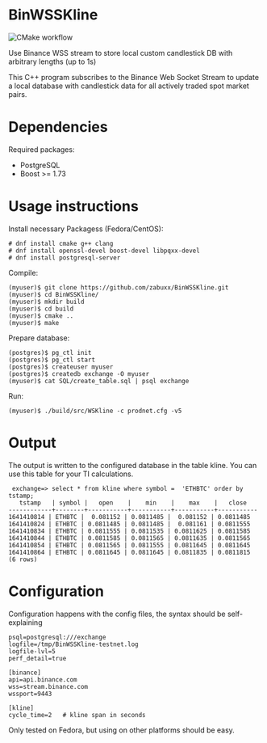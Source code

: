 # BinWSSKline

![CMake workflow](https://github.com/zabuxx/BinWSSKline/actions/workflows/cmake.yml/badge.svg)

Use Binance WSS stream to store local custom candlestick DB with arbitrary lengths (up to 1s)

This C++ program subscribes to the Binance Web Socket Stream to update a local database with candlestick data for all actively traded spot market pairs.

# Dependencies

Required packages:
* PostgreSQL
* Boost >= 1.73


# Usage instructions

Install necessary Packagess (Fedora/CentOS):

    # dnf install cmake g++ clang
    # dnf install openssl-devel boost-devel libpqxx-devel
    # dnf install postgresql-server
    
Compile:

    (myuser)$ git clone https://github.com/zabuxx/BinWSSKline.git
    (myuser)$ cd BinWSSKline/
    (myuser)$ mkdir build
    (myuser)$ cd build
    (myuser)$ cmake ..
    (myuser)$ make

Prepare database:
    
    (postgres)$ pg_ctl init
    (postgres)$ pg_ctl start
    (postgres)$ createuser myuser
    (postgres)$ createdb exchange -O myuser
    (myuser)$ cat SQL/create_table.sql | psql exchange

Run:

    (myuser)$ ./build/src/WSKline -c prodnet.cfg -v5
   
 # Output
 
 The output is written to the configured database in the table kline. You can use this table for your TI calculations.
 
     exchange=> select * from kline where symbol =  'ETHBTC' order by tstamp;
       tstamp   | symbol |   open    |    min    |    max    |   close   
    ------------+--------+-----------+-----------+-----------+-----------
    1641410814 | ETHBTC |  0.081152 | 0.0811485 |  0.081152 | 0.0811485
    1641410824 | ETHBTC | 0.0811485 | 0.0811485 |  0.081161 | 0.0811555
    1641410834 | ETHBTC | 0.0811555 | 0.0811535 | 0.0811625 | 0.0811585
    1641410844 | ETHBTC | 0.0811585 | 0.0811565 | 0.0811635 | 0.0811565
    1641410854 | ETHBTC | 0.0811565 | 0.0811555 | 0.0811645 | 0.0811645
    1641410864 | ETHBTC | 0.0811645 | 0.0811645 | 0.0811835 | 0.0811815
    (6 rows)
 
 # Configuration
 
 Configuration happens with the config files, the syntax should be self-explaining
 
    psql=postgresql:///exchange
    logfile=/tmp/BinWSSKline-testnet.log
    logfile-lvl=5
    perf_detail=true
    
    [binance]
    api=api.binance.com
    wss=stream.binance.com
    wssport=9443

    [kline]
    cycle_time=2   # kline span in seconds


Only tested on Fedora, but using on other platforms should be easy.
